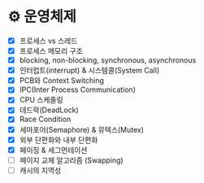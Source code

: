 # ⚙️ 운영체제

- [x]  프로세스 vs 스레드
- [x]  프로세스 메모리 구조
- [x]  blocking, non-blocking, synchronous, asynchronous
- [X]  인터럽트(interrupt) & 시스템콜(System Call)
- [x]  PCB와 Context Switching
- [x]  IPC(Inter Process Communication)
- [x]  CPU 스케줄링
- [X]  데드락(DeadLock)
- [X]  Race Condition
- [X]  세마포어(Semaphore) & 뮤텍스(Mutex)
- [x]  외부 단편화와 내부 단편화
- [x]  페이징 & 세그먼테이션
- [ ]  페이지 교체 알고리즘 (Swapping)
- [ ]  캐시의 지역성
